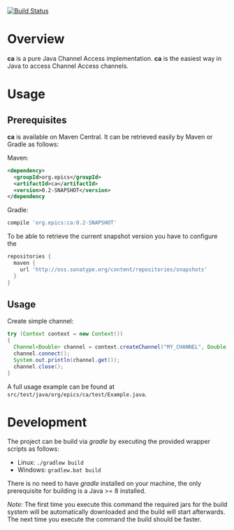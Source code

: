 [![Build Status](https://travis-ci.org/channelaccess/ca.svg?branch=master)](https://travis-ci.org/channelaccess/ca)

# Overview
__ca__ is a pure Java Channel Access implementation. __ca__ is the easiest way in Java to access Channel Access channels.

# Usage

## Prerequisites

__ca__ is available on Maven Central. It can be retrieved easily by Maven or Gradle as follows:

Maven:

```xml
<dependency>
  <groupId>org.epics</groupId>
  <artifactId>ca</artifactId>
  <version>0.2-SNAPSHOT</version>
</dependency
```

Gradle:

```gradle
compile 'org.epics:ca:0.2-SNAPSHOT'
```

To be able to retrieve the current snapshot version you have to configure the

```gradle
repositories {
  maven {
    url 'http://oss.sonatype.org/content/repositories/snapshots'
  }
}
```

## Usage

Create simple channel:

```java
try (Context context = new Context())
{
  Channel<Double> channel = context.createChannel("MY_CHANNEL", Double.class);
  channel.connect();
  System.out.println(channel.get());
  channel.close();
}
```

A full usage example can be found at `src/test/java/org/epics/ca/test/Example.java`.


# Development
The project can be build via *gradle* by executing the provided wrapper scripts as follows:
 * Linux: `./gradlew build`
 * Windows: `gradlew.bat build`

There is no need to have *gradle* installed on your machine, the only prerequisite for building is a Java >= 8 installed.

_Note:_ The first time you execute this command the required jars for the build system will be automatically downloaded and the build will start afterwards. The next time you execute the command the build should be faster.
